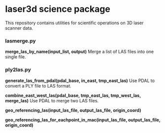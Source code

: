 # laser3d science package

This repository contains utilities for scientific operations on 3D laser scanner data.

### lasmerge.py

**merge_las_by_name(input_list, output)**
Merge a list of LAS files into one single file.

### ply2las.py

**generate_las_from_pdal(pdal_base, in_east, tmp_east_las)**
Use PDAL to convert a PLY file to LAS format.

**combine_east_west_las(pdal_base, tmp_east_las, tmp_west_las, merge_las)**
Use PDAL to merge two LAS files.

**geo_referencing_las(input_las_file, output_las_file, origin_coord)**

**geo_referencing_las_for_eachpoint_in_mac(input_las_file, output_las_file, origin_coord)**
